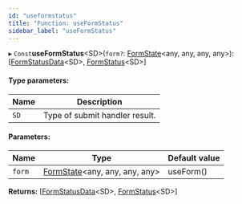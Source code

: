 ```yaml
---
id: "useformstatus"
title: "Function: useFormStatus"
sidebar_label: "useFormStatus"
---
```


▸ `Const`**useFormStatus**&#60;SD>(`form?`: [FormState](../classes/formstate.md)&#60;any, any, any, any>): [[FormStatusData](../interfaces/formstatusdata.md)&#60;SD>, [FormStatus](../classes/formstatus.md)&#60;SD>]

#### Type parameters:

Name | Description |
------ | ------ |
`SD` | Type of submit handler result.  |

#### Parameters:

Name | Type | Default value |
------ | ------ | ------ |
`form` | [FormState](../classes/formstate.md)&#60;any, any, any, any> | useForm() |

**Returns:** [[FormStatusData](../interfaces/formstatusdata.md)&#60;SD>, [FormStatus](../classes/formstatus.md)&#60;SD>]
